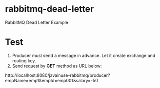 # rabbitmq-dead-letter
RabbitMQ Dead Letter Example

# Test



1. Producer must send a message in advance. Let it create exchange and routing key. 
2. Send request by **GET** method as URL below:

http://localhost:8080/javainuse-rabbitmq/producer?empName=emp1&empId=emp001&salary=-50
